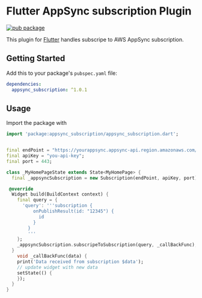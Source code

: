 # Flutter AppSync subscription Plugin

[![pub package](https://img.shields.io/pub/v/appsync_subscription.svg)](https://pub.dev/packages/appsync_subscription)

This plugin for [Flutter](https://flutter.io)
handles subscripe to AWS AppSync subscription.

## Getting Started

Add this to your package's `pubspec.yaml` file:

```yaml
dependencies:
  appsync_subscription: ^1.0.1
```

## Usage

Import the package with

```dart
import 'package:appsync_subscription/appsync_subscription.dart';
```

```dart

final endPoint = "https://yourappsync.appsync-api.region.amazonaws.com/graphql";
final apiKey = "you-api-key";
final port = 443;

class _MyHomePageState extends State<MyHomePage> {
  final _appsyncSubscription = new Subscription(endPoint, apiKey, port);

 @override
  Widget build(BuildContext context) {
    final query = {
      'query': '''subscription {
          onPublishResult(id: "12345") {
            id
          }
        }
        '''
    };
    _appsyncSubscription.subscripeToSubscription(query, _callBackFunc);
  }
    void _callBackFunc(data) {
    print('Data received from subscription $data');
    // update widget with new data
    setState(() {
    });
  }
}

```
